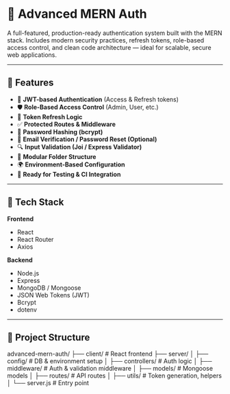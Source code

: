# 🔐 Advanced MERN Auth

A full-featured, production-ready authentication system built with the MERN stack. Includes modern security practices, refresh tokens, role-based access control, and clean code architecture — ideal for scalable, secure web applications.

---

## 🚀 Features

- 🔑 **JWT-based Authentication** (Access & Refresh tokens)  
- 🛡️ **Role-Based Access Control** (Admin, User, etc.)  
- 🔄 **Token Refresh Logic**  
- ✅ **Protected Routes & Middleware**  
- 🔐 **Password Hashing (bcrypt)**  
- 📧 **Email Verification / Password Reset (Optional)**  
- 🔍 **Input Validation (Joi / Express Validator)**  
- 🧱 **Modular Folder Structure**  
- 🌍 **Environment-Based Configuration**  
- 🧪 **Ready for Testing & CI Integration**

---

## 🧰 Tech Stack

**Frontend**  
- React  
- React Router  
- Axios  

**Backend**  
- Node.js  
- Express  
- MongoDB / Mongoose  
- JSON Web Tokens (JWT)  
- Bcrypt  
- dotenv  

---

## 📁 Project Structure

advanced-mern-auth/
├── client/ # React frontend
├── server/
│ ├── config/ # DB & environment setup
│ ├── controllers/ # Auth logic
│ ├── middleware/ # Auth & validation middleware
│ ├── models/ # Mongoose models
│ ├── routes/ # API routes
│ ├── utils/ # Token generation, helpers
│ └── server.js # Entry point
